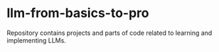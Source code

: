 # llm-from-basics-to-pro
Repository contains projects and parts of code related to learning and implementing LLMs.
